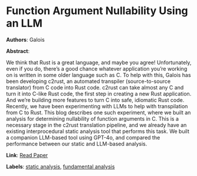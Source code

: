# Function Argument Nullability Using an LLM

**Authors**: Galois

**Abstract**:

We think that Rust is a great language, and maybe you agree! Unfortunately, even if you do, there’s a good chance whatever application you’re working on is written in some older language such as C. To help with this, Galois has been developing c2rust, an automated transpiler (source-to-source translator) from C code into Rust code. c2rust can take almost any C and turn it into C-like Rust code, the first step in creating a new Rust application. And we’re building more features to turn C into safe, idiomatic Rust code. Recently, we have been experimenting with LLMs to help with transpilation from C to Rust. This blog describes one such experiment, where we built an analysis for determining nullability of function arguments in C. This is a necessary stage in the c2rust translation pipeline, and we already have an existing interprocedural static analysis tool that performs this task. We built a companion LLM-based tool using GPT-4o, and compared the performance between our static and LLM-based analysis. 

**Link**: [Read Paper](https://galois.com/blog/2024/11/function-argument-nullability-using-an-llm/)

**Labels**: [static analysis](../../labels/static_analysis.md), [fundamental analysis](../../labels/fundamental_analysis.md)
